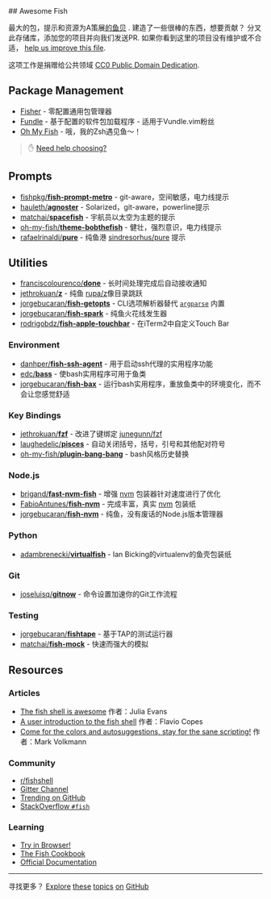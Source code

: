 <div class="github-widget" data-repo="jorgebucaran/awesome-fish"></div>
## Awesome Fish

 最大的包，提示和资源为A策展<a href="https://fishshell.com" title="友好的互动外壳">的鱼贝</a> .  建造了一些很棒的东西，想要贡献？  分叉此存储库，添加您的项目并向我们发送PR.  如果你看到这里的项目没有维护或不合适， [help us improve this file](https://github.com/jorgebucaran/awesome-fish/fork). 

这项工作是捐赠给公共领域 [CC0 Public Domain Dedication](https://creativecommons.org/publicdomain/zero/1.0/).



## Package Management

- [Fisher](https://github.com/jorgebucaran/fisher) - 零配置通用包管理器
- [Fundle](https://github.com/danhper/fundle) - 基于配置的软件包加载程序 - 适用于Vundle.vim粉丝
- [Oh My Fish](https://github.com/oh-my-fish/oh-my-fish) - 哦，我的Zsh遇见鱼〜！

> ✋ [Need help choosing?](https://github.com/jorgebucaran/fisher/issues/481)

## Prompts

- [fishpkg/**fish-prompt-metro**](https://github.com/fishpkg/fish-prompt-metro) -  git-aware，空间敏感，电力线提示
- [hauleth/**agnoster**](https://github.com/hauleth/agnoster) -  Solarized，git-aware，powerline提示
- [matchai/**spacefish**](https://github.com/matchai/spacefish) - 宇航员以太空为主题的提示
- [oh-my-fish/**theme-bobthefish**](https://github.com/oh-my-fish/theme-bobthefish) - 健壮，强烈意识，电力线提示
- [rafaelrinaldi/**pure**](https://github.com/rafaelrinaldi/pure) - 纯鱼港 [sindresorhus/pure](https://github.com/sindresorhus/pure) 提示

## Utilities

- [franciscolourenco/**done**](https://github.com/franciscolourenco/done) - 长时间处理完成后自动接收通知
- [jethrokuan/**z**](https://github.com/jethrokuan/z) - 纯鱼 [rupa/z](https://github.com/rupa/z)像目录跳跃
- [jorgebucaran/**fish-getopts**](https://github.com/jorgebucaran/fish-getopts) -  CLI选项解析器替代 [`argparse`](https://fishshell.com/docs/current/commands.html#argparse) 内置
- [jorgebucaran/**fish-spark**](https://github.com/jorgebucaran/fish-spark) - 纯鱼火花线发生器
- [rodrigobdz/**fish-apple-touchbar**](https://github.com/rodrigobdz/fish-apple-touchbar) - 在iTerm2中自定义Touch Bar

### Environment

- [danhper/**fish-ssh-agent**](https://github.com/danhper/fish-ssh-agent) - 用于启动ssh代理的实用程序功能
- [edc/**bass**](https://github.com/edc/bass) - 使bash实用程序可用于鱼类
- [jorgebucaran/**fish-bax**](https://github.com/jorgebucaran/fish-bax) - 运行bash实用程序，重放鱼类中的环境变化，而不会让您感觉舒适

### Key Bindings

- [jethrokuan/**fzf**](https://github.com/jethrokuan/fzf) - 改进了键绑定 [junegunn/fzf](https://github.com/junegunn/fzf)
- [laughedelic/**pisces**](https://github.com/laughedelic/pisces) - 自动关闭括号，括号，引号和其他配对符号
- [oh-my-fish/**plugin-bang-bang**](https://github.com/oh-my-fish/plugin-bang-bang) -  bash风格历史替换

### Node.js

- [brigand/**fast-nvm-fish**](https://github.com/brigand/fast-nvm-fish) - 增强 [nvm](https://github.com/creationix/nvm) 包装器针对速度进行了优化
- [FabioAntunes/**fish-nvm**](https://github.com/FabioAntunes/fish-nvm) - 完成丰富，真实 [nvm](https://github.com/creationix/nvm) 包装纸
- [jorgebucaran/**fish-nvm**](https://github.com/jorgebucaran/fish-nvm) - 纯鱼，没有废话的Node.js版本管理器

### Python

- [adambrenecki/**virtualfish**](https://github.com/adambrenecki/virtualfish) -  Ian Bicking的virtualenv的鱼壳包装纸

### Git

- [joseluisq/**gitnow**](https://github.com/joseluisq/gitnow) - 命令设置加速你的Git工作流程

### Testing

- [jorgebucaran/**fishtape**](https://github.com/jorgebucaran/fishtape) - 基于TAP的测试运行器 
- [matchai/**fish-mock**](https://github.com/matchai/fish-mock) - 快速而强大的模拟

## Resources

### Articles

- [The fish shell is awesome](https://jvns.ca/blog/2017/04/23/the-fish-shell-is-awesome/) 作者：Julia Evans
- [A user introduction to the fish shell](https://flaviocopes.com/fish-shell) 作者：Flavio Copes
- [Come for the colors and autosuggestions, stay for the sane scripting!](https://mvolkmann.github.io/fish-article) 作者：Mark Volkmann

### Community

- [r/fishshell](https://www.reddit.com/r/fishshell)
- [Gitter Channel](https://gitter.im/fish-shell/fish-shell)
- [Trending on GitHub](https://github.com/trending/shell)
- [StackOverflow `#fish`](https://stackoverflow.com/questions/tagged/fish)

### Learning

- [Try in Browser!](https://rootnroll.com/d/fish-shell)
- [The Fish Cookbook](https://github.com/jorgebucaran/fish-cookbook)
- [Official Documentation](https://fishshell.com/docs/current/index.html)

---

 寻找更多？ [Explore](https://github.com/topics/fish-shell) [these](https://github.com/topics/fish-packages) [topics](https://github.com/topics/fisher) [on](https://github.com/topics/oh-my-fish) [GitHub](https://github.com/topics/fish-prompt)
